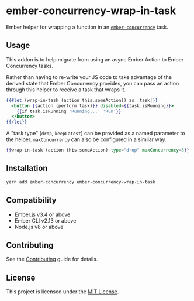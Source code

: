 # ember-concurrency-wrap-in-task

Ember helper for wrapping a function in an [`ember-concurrency`](https://github.com/machty/ember-concurrency) task.

## Usage

This addon is to help migrate from using an async Ember Action to Ember Concurrency tasks.

Rather than having to re-write your JS code to take advantage of the derived state that Ember Concurrency provides, you can pass an action through this helper to receive a task that wraps it.

```handlebars
{{#let (wrap-in-task (action this.someAction)) as |task|}}
  <button {{action (perform task)}} disabled={{task.isRunning}}>
    {{if task.isRunning 'Running...' 'Run'}}
  </button>
{{/let}}
```

A "task type" (`drop`, `keepLatest`) can be provided as a named parameter to the helper. `maxConcurrency` can also be configured in a similar way.

```handlebars
{{wrap-in-task (action this.someAction) type="drop" maxConcurrency=3}}
```

## Installation

```bash
yarn add ember-concurrency ember-concurrency-wrap-in-task
```

## Compatibility

- Ember.js v3.4 or above
- Ember CLI v2.13 or above
- Node.js v8 or above

## Contributing

See the [Contributing](CONTRIBUTING.md) guide for details.

## License

This project is licensed under the [MIT License](LICENSE.md).
